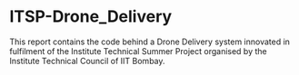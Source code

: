 # ITSP-Drone_Delivery

This report contains the code behind a Drone Delivery system innovated in fulfilment of the Institute Technical Summer Project organised by the Institute Technical Council of IIT Bombay.
